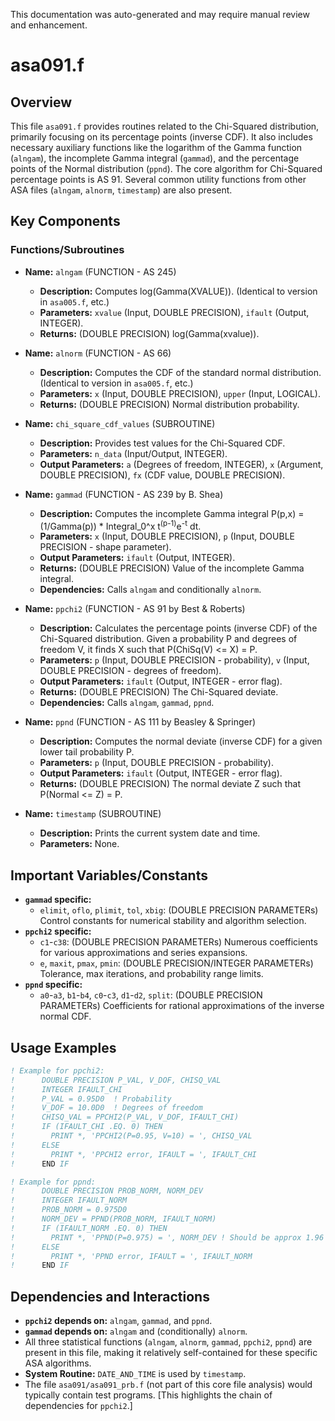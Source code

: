 This documentation was auto-generated and may require manual review and enhancement.

# asa091.f

## Overview

This file `asa091.f` provides routines related to the Chi-Squared distribution, primarily focusing on its percentage points (inverse CDF). It also includes necessary auxiliary functions like the logarithm of the Gamma function (`alngam`), the incomplete Gamma integral (`gammad`), and the percentage points of the Normal distribution (`ppnd`). The core algorithm for Chi-Squared percentage points is AS 91. Several common utility functions from other ASA files (`alngam`, `alnorm`, `timestamp`) are also present.

## Key Components

### Functions/Subroutines

- **Name:** `alngam` (FUNCTION - AS 245)
  - **Description:** Computes log(Gamma(XVALUE)). (Identical to version in `asa005.f`, etc.)
  - **Parameters:** `xvalue` (Input, DOUBLE PRECISION), `ifault` (Output, INTEGER).
  - **Returns:** (DOUBLE PRECISION) log(Gamma(xvalue)).

- **Name:** `alnorm` (FUNCTION - AS 66)
  - **Description:** Computes the CDF of the standard normal distribution. (Identical to version in `asa005.f`, etc.)
  - **Parameters:** `x` (Input, DOUBLE PRECISION), `upper` (Input, LOGICAL).
  - **Returns:** (DOUBLE PRECISION) Normal distribution probability.

- **Name:** `chi_square_cdf_values` (SUBROUTINE)
  - **Description:** Provides test values for the Chi-Squared CDF.
  - **Parameters:** `n_data` (Input/Output, INTEGER).
  - **Output Parameters:** `a` (Degrees of freedom, INTEGER), `x` (Argument, DOUBLE PRECISION), `fx` (CDF value, DOUBLE PRECISION).

- **Name:** `gammad` (FUNCTION - AS 239 by B. Shea)
  - **Description:** Computes the incomplete Gamma integral P(p,x) = (1/Gamma(p)) * Integral_0^x t<sup>(p-1)</sup>e<sup>-t</sup> dt.
  - **Parameters:** `x` (Input, DOUBLE PRECISION), `p` (Input, DOUBLE PRECISION - shape parameter).
  - **Output Parameters:** `ifault` (Output, INTEGER).
  - **Returns:** (DOUBLE PRECISION) Value of the incomplete Gamma integral.
  - **Dependencies:** Calls `alngam` and conditionally `alnorm`.

- **Name:** `ppchi2` (FUNCTION - AS 91 by Best & Roberts)
  - **Description:** Calculates the percentage points (inverse CDF) of the Chi-Squared distribution. Given a probability P and degrees of freedom V, it finds X such that P(ChiSq(V) <= X) = P.
  - **Parameters:** `p` (Input, DOUBLE PRECISION - probability), `v` (Input, DOUBLE PRECISION - degrees of freedom).
  - **Output Parameters:** `ifault` (Output, INTEGER - error flag).
  - **Returns:** (DOUBLE PRECISION) The Chi-Squared deviate.
  - **Dependencies:** Calls `alngam`, `gammad`, `ppnd`.

- **Name:** `ppnd` (FUNCTION - AS 111 by Beasley & Springer)
  - **Description:** Computes the normal deviate (inverse CDF) for a given lower tail probability P.
  - **Parameters:** `p` (Input, DOUBLE PRECISION - probability).
  - **Output Parameters:** `ifault` (Output, INTEGER - error flag).
  - **Returns:** (DOUBLE PRECISION) The normal deviate Z such that P(Normal <= Z) = P.

- **Name:** `timestamp` (SUBROUTINE)
  - **Description:** Prints the current system date and time.
  - **Parameters:** None.

## Important Variables/Constants

- **`gammad` specific:**
  - `elimit`, `oflo`, `plimit`, `tol`, `xbig`: (DOUBLE PRECISION PARAMETERs) Control constants for numerical stability and algorithm selection.
- **`ppchi2` specific:**
  - `c1`-`c38`: (DOUBLE PRECISION PARAMETERs) Numerous coefficients for various approximations and series expansions.
  - `e`, `maxit`, `pmax`, `pmin`: (DOUBLE PRECISION/INTEGER PARAMETERs) Tolerance, max iterations, and probability range limits.
- **`ppnd` specific:**
  - `a0`-`a3`, `b1`-`b4`, `c0`-`c3`, `d1`-`d2`, `split`: (DOUBLE PRECISION PARAMETERs) Coefficients for rational approximations of the inverse normal CDF.

## Usage Examples

```fortran
! Example for ppchi2:
!      DOUBLE PRECISION P_VAL, V_DOF, CHISQ_VAL
!      INTEGER IFAULT_CHI
!      P_VAL = 0.95D0  ! Probability
!      V_DOF = 10.0D0  ! Degrees of freedom
!      CHISQ_VAL = PPCHI2(P_VAL, V_DOF, IFAULT_CHI)
!      IF (IFAULT_CHI .EQ. 0) THEN
!        PRINT *, 'PPCHI2(P=0.95, V=10) = ', CHISQ_VAL
!      ELSE
!        PRINT *, 'PPCHI2 error, IFAULT = ', IFAULT_CHI
!      END IF

! Example for ppnd:
!      DOUBLE PRECISION PROB_NORM, NORM_DEV
!      INTEGER IFAULT_NORM
!      PROB_NORM = 0.975D0
!      NORM_DEV = PPND(PROB_NORM, IFAULT_NORM)
!      IF (IFAULT_NORM .EQ. 0) THEN
!        PRINT *, 'PPND(P=0.975) = ', NORM_DEV ! Should be approx 1.96
!      ELSE
!        PRINT *, 'PPND error, IFAULT = ', IFAULT_NORM
!      END IF
```

## Dependencies and Interactions

- **`ppchi2` depends on:** `alngam`, `gammad`, and `ppnd`.
- **`gammad` depends on:** `alngam` and (conditionally) `alnorm`.
- All three statistical functions (`alngam`, `alnorm`, `gammad`, `ppchi2`, `ppnd`) are present in this file, making it relatively self-contained for these specific ASA algorithms.
- **System Routine:** `DATE_AND_TIME` is used by `timestamp`.
- The file `asa091/asa091_prb.f` (not part of this core file analysis) would typically contain test programs.
[This highlights the chain of dependencies for `ppchi2`.]
